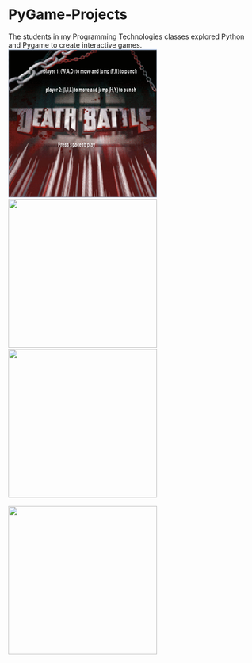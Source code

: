 # PyGame-Projects
The students in my Programming Technologies classes explored Python and Pygame to create interactive games.
<img src ="https://github.com/JPerez5/Death-Battles/blob/master/Capture.PNG" width = "300 " height = "300">
<img src="https://github.com/saramargolin/PyGame-Projects/blob/master/Capture2.PNG" width = "300" height ="300">
<img src="https://github.com/saramargolin/PyGame-Projects/blob/master/Capture3.PNG" width = "300" height ="300">

<img src="https://github.com/saramargolin/PyGame-Projects/blob/master/Capture2.PNG" width = "300" height ="300" >


